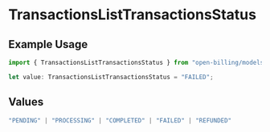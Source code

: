 # TransactionsListTransactionsStatus

## Example Usage

```typescript
import { TransactionsListTransactionsStatus } from "open-billing/models/operations";

let value: TransactionsListTransactionsStatus = "FAILED";
```

## Values

```typescript
"PENDING" | "PROCESSING" | "COMPLETED" | "FAILED" | "REFUNDED"
```